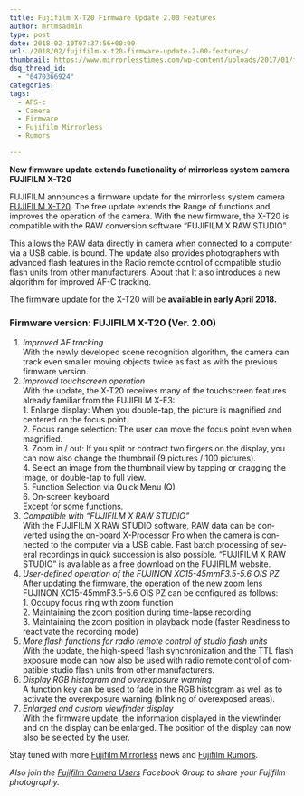 ```yaml
---
title: Fujifilm X-T20 Firmware Update 2.00 Features
author: mrtmsadmin
type: post
date: 2018-02-10T07:37:56+00:00
url: /2018/02/fujifilm-x-t20-firmware-update-2-00-features/
thumbnail: https://www.mirrorlesstimes.com/wp-content/uploads/2017/01/fujifilm-x-t20-front.jpg
dsq_thread_id:
  - "6470366924"
categories:
tags:
  - APS-c
  - Camera
  - Firmware
  - Fujifilm Mirrorless
  - Rumors

---
```

**New firmware update extends functionality of <span class="notranslate">mirrorless system camera FUJIFILM X-T20</span><span class="notranslate"><br /> </span>**

<span class="notranslate">FUJIFILM announces a firmware update for the mirrorless </span><span class="notranslate">system camera <a href="http://amzn.to/2Ejj0qb" target="_blank" rel="noopener">FUJIFILM X-T20</a>.</span> <span class="notranslate">The free update extends the </span>Range of functions and improves the operation of the camera. With the new firmware, the X-T20 is compatible with the RAW conversion <span class="notranslate">software “FUJIFILM X RAW STUDIO”.</span>

<span class="notranslate">This allows the RAW data directly in </span>camera when connected to a computer via a USB cable. <span class="notranslate">is bound.</span> <span class="notranslate">The update also provides photographers with advanced flash features in the </span><span class="notranslate">Radio remote control of compatible studio flash units from other manufacturers.</span> <span class="notranslate">About that </span>It also introduces a new algorithm for improved AF-C tracking.

The firmware update for the X-T20 will be **available in early April 2018.**<!--more-->

### <span class="notranslate"><b>Firmware version: </b></span>**<span class="notranslate">FUJIFILM X-T20</span> (Ver. 2.00)**

  1. <span id="result_box" class="" lang="en" tabindex="-1"><em><span title="Firmware Version: FUJIFILM X-T20 (Ver. 2.00) ">I</span></em><span title="1. Verbesserte AF-Verfolgung "><em>mproved AF tracking</em><br /> </span><span title="Mit dem neu entwickelten Motiverkennungs-Algorithmus kann die Kamera selbst kleinere sich bewegende Objekte doppelt so schnell verfolgen wie mit der vorherigen Firmware-Version. ">With the newly developed scene recognition algorithm, the camera can track even smaller moving objects twice as fast as with the previous firmware version.</span></span>
  2. <span id="result_box" class="" lang="en" tabindex="-1"><span title="2. Verbesserte Touchscreen-Bedienung "><em>Improved touchscreen operation</em><br /> </span><span title="Mit dem Update erhält die X-T20 viele der Touchscreen-Funktionen, die bereits von der FUJIFILM X-E3 bekannt sind: ">With the update, the X-T20 receives many of the touchscreen features already familiar from the FUJIFILM X-E3:<br /> </span><span title="1. Darstellung vergrößern: Bei zweimaligem Tippen wird das Bild vergrößert dargestellt und auf den Fokuspunkt zentriert. ">1. Enlarge display: When you double-tap, the picture is magnified and centered on the focus point.<br /> </span><span title="2. Fokusbereich Auswahl: Der Benutzer kann den Fokus-Punkt auch bei vergrößerter Darstellung verschieben. ">2. Focus range selection: The user can move the focus point even when magnified.</span><span title="Seite 1 von 3   "><br /> </span><span title="3. Hinein-/Herauszoomen: Wenn man zwei Finger auf dem Display aus- einander- bzw. zusammenzieht, kann man nun auch die Miniaturansicht verändern (9 Bilder / 100 Bilder). ">3. Zoom in / out: If you split or contract two fingers on the display, you can now also change the thumbnail (9 pictures / 100 pictures).<br /> </span><span title="4. Auswahl eines Bildes aus der Miniaturansicht über Antippen bzw. Ziehen des Bildes oder mit zweimaligem Tippen zur Vollansicht wechseln. ">4. Select an image from the thumbnail view by tapping or dragging the image, or double-tap to full view.<br /> </span><span title="5. Funktionsauswahl über Schnellmenü (Q) ">5. Function Selection via Quick Menu (Q)<br /> </span><span title="6. Bildschirmtastatur* ">6. On-screen keyboard *<br /> </span><span title="*Ausgenommen für einige Funktionen. ">* Except for some functions.</span></span>
  3. <span id="result_box" class="" lang="en" tabindex="-1"><span title="3. Kompatibel mit „FUJIFILM X RAW STUDIO“ "><em>Compatible with “FUJIFILM X RAW STUDIO”</em><br /> </span><span title="Mit der Software „FUJIFILM X RAW STUDIO“ können RAW-Daten mithilfe des kamerainternen X-Prozessor Pro konvertiert werden, wenn die Kamera über ein USB-Kabel mit dem Computer verbunden ist.">With the FUJIFILM X RAW STUDIO software, RAW data can be converted using the on-board X-Processor Pro when the camera is connected to the computer via a USB cable. </span><span title="Auch eine schnelle Stapelverarbeitung mehrerer Aufnahmen direkt hintereinander ist möglich.">Fast batch processing of several recordings in quick succession is also possible. </span><span title="„FUJIFILM X RAW STUDIO“ ist als kostenloser Download auf der FUJIFILM Website erhältlich. ">“FUJIFILM X RAW STUDIO” is available as a free download on the FUJIFILM website.</span></span>
  4. <span id="result_box" class="" lang="en" tabindex="-1"><span title="4. Benutzerdefinierte Funktionsweise des FUJINON XC15-45mmF3.5-5.6 OIS PZ "><em>User-defined operation of the FUJINON XC15-45mmF3.5-5.6 OIS PZ</em><br /> </span><span title="Nach dem Update der Firmware lässt sich die Funktionsweise des neuen Zoom- objektivs FUJINON XC15-45mmF3.5-5.6 OIS PZ wie folgt konfigurieren: ">After updating the firmware, the operation of the new zoom lens FUJINON XC15-45mmF3.5-5.6 OIS PZ can be configured as follows:<br /> </span><span title="1. Fokusring mit Zoomfunktion belegen ">1. Occupy focus ring with zoom function<br /> </span><span title="2. Beibehalten der Zoomstellung während Zeitraffer-Aufnahme ">2. Maintaining the zoom position during time-lapse recording<br /> </span><span title="3. Beibehalten der Zoomstellung im Wiedergabe-Modus (schnellere ">3. Maintaining the zoom position in playback mode (faster </span><span title="Bereitschaft nach Reaktivierung des Aufnahme-Modus) ">Readiness to reactivate the recording mode)</span></span>
  5. <span id="result_box" class="" lang="en" tabindex="-1"><span title="5. Mehr Blitzfunktionen bei Funkfernsteuerung von Studioblitzgeräten "><em>More flash functions for radio remote control of studio flash units</em><br /> </span><span title="Mit dem Update können die Highspeed-Blitzsynchronisation und der TTL-Blitz- belichtungsmodus jetzt auch bei Funkfernsteuerung kompatibler Studioblitzgeräte anderer Hersteller genutzt werden. ">With the update, the high-speed flash synchronization and the TTL flash exposure mode can now also be used with radio remote control of compatible studio flash units from other manufacturers.</span></span>
  6. <span id="result_box" class="" lang="en" tabindex="-1"><span title="6. Anzeige RGB-Histogramm und Überbelichtungswarnung "><em>Display RGB histogram and overexposure warning</em><br /> </span><span title="Über eine Funktionstaste lassen sich RGB-Histogramm einblenden sowie die Überbelichtungswarnung (Blinken überbelichteter Bereiche) aktivieren. ">A function key can be used to fade in the RGB histogram as well as to activate the overexposure warning (blinking of overexposed areas).</span></span>
  7. <span id="result_box" class="" lang="en" tabindex="-1"><span title="7. Vergrößerte und benutzerdefinierte Sucheranzeige "><em>Enlarged and custom viewfinder display</em><br /> </span><span title="Mit dem Firmware-Update können die im Sucher und auf dem Display eingeblendeten Informationen vergrößert dargestellt werden.">With the firmware update, the information displayed in the viewfinder and on the display can be enlarged. </span><span title="Auch die Position der Anzeige lässt sich jetzt vom Benutzer wählen.">The position of the display can now also be selected by the user.</span></span>

Stay tuned with more [Fujifilm Mirrorless][1] news and <a href="https://www.dailycameranews.com/tag/fujifilm-rumors/" target="_blank" rel="noopener">Fujifilm Rumors</a>.

_Also join the <a class="ext-link" title="" href="https://www.facebook.com/groups/978460185571041/" target="_blank" rel="external nofollow noopener">Fujifilm Camera Users</a> Facebook Group to share your Fujifilm photography._

 [1]: https://www.mirrorlesstimes.com/tags/fujifilm-mirrorless/